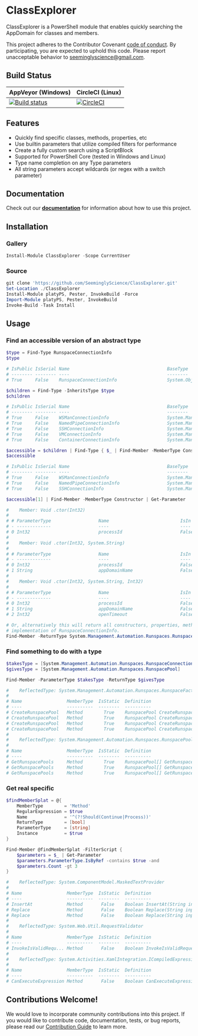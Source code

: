 # ClassExplorer

ClassExplorer is a PowerShell module that enables quickly searching the AppDomain for classes and members.

This project adheres to the Contributor Covenant [code of conduct](https://github.com/SeeminglyScience/ClassExplorer/tree/master/docs/CODE_OF_CONDUCT.md).
By participating, you are expected to uphold this code. Please report unacceptable behavior to seeminglyscience@gmail.com.

## Build Status

|AppVeyor (Windows)|CircleCI (Linux)|
|---|---|
|[![Build status](https://ci.appveyor.com/api/projects/status/enn6rrrq3ds5ebhr/branch/master?svg=true)](https://ci.appveyor.com/project/SeeminglyScience/classexplorer/branch/master)|[![CircleCI](https://circleci.com/gh/SeeminglyScience/ClassExplorer.svg?style=svg)](https://circleci.com/gh/SeeminglyScience/ClassExplorer)|

## Features

- Quickly find specific classes, methods, properties, etc
- Use builtin parameters that utilize compiled filters for performance
- Create a fully custom search using a ScriptBlock
- Supported for PowerShell Core (tested in Windows and Linux)
- Type name completion on any Type parameters
- All string parameters accept wildcards (or regex with a switch parameter)

## Documentation

Check out our **[documentation](https://github.com/SeeminglyScience/ClassExplorer/tree/master/docs/en-US/ClassExplorer.md)** for information about how to use this project.

## Installation

### Gallery

```powershell
Install-Module ClassExplorer -Scope CurrentUser
```

### Source

```powershell
git clone 'https://github.com/SeeminglyScience/ClassExplorer.git'
Set-Location ./ClassExplorer
Install-Module platyPS, Pester, InvokeBuild -Force
Import-Module platyPS, Pester, InvokeBuild
Invoke-Build -Task Install
```

## Usage

### Find an accessible version of an abstract type

```powershell
$type = Find-Type RunspaceConnectionInfo
$type

# IsPublic IsSerial Name                                     BaseType
# -------- -------- ----                                     --------
# True     False    RunspaceConnectionInfo                   System.Object

$children = Find-Type -InheritsType $type
$children

# IsPublic IsSerial Name                                     BaseType
# -------- -------- ----                                     --------
# True     False    WSManConnectionInfo                      System.Management.Automation.Runspac...
# True     False    NamedPipeConnectionInfo                  System.Management.Automation.Runspac...
# True     False    SSHConnectionInfo                        System.Management.Automation.Runspac...
# True     False    VMConnectionInfo                         System.Management.Automation.Runspac...
# True     False    ContainerConnectionInfo                  System.Management.Automation.Runspac...

$accessible = $children | Find-Type { $_ | Find-Member -MemberType Constructor }
$accessible

# IsPublic IsSerial Name                                     BaseType
# -------- -------- ----                                     --------
# True     False    WSManConnectionInfo                      System.Management.Automation.Runspac...
# True     False    NamedPipeConnectionInfo                  System.Management.Automation.Runspac...
# True     False    SSHConnectionInfo                        System.Management.Automation.Runspac...

$accessible[1] | Find-Member -MemberType Constructor | Get-Parameter

#    Member: Void .ctor(Int32)
#
# # ParameterType                  Name                           IsIn  IsOut IsOpt
# - -------------                  ----                           ----  ----- -----
# 0 Int32                          processId                      False False False
#
#    Member: Void .ctor(Int32, System.String)
#
# # ParameterType                  Name                           IsIn  IsOut IsOpt
# - -------------                  ----                           ----  ----- -----
# 0 Int32                          processId                      False False False
# 1 String                         appDomainName                  False False False
#
#    Member: Void .ctor(Int32, System.String, Int32)
#
# # ParameterType                  Name                           IsIn  IsOut IsOpt
# - -------------                  ----                           ----  ----- -----
# 0 Int32                          processId                      False False False
# 1 String                         appDomainName                  False False False
# 2 Int32                          openTimeout                    False False False

# Or, alternatively this will return all constructors, properties, methods, etc that return any
# implementation of RunspaceConnectionInfo.
Find-Member -ReturnType System.Management.Automation.Runspaces.RunspaceConnectionInfo

```

### Find something to do with a type

```powershell
$takesType = [System.Management.Automation.Runspaces.RunspaceConnectionInfo]
$givesType = [System.Management.Automation.Runspaces.RunspacePool]

Find-Member -ParameterType $takesType -ReturnType $givesType

#    ReflectedType: System.Management.Automation.Runspaces.RunspaceFactory
#
# Name                 MemberType  IsStatic  Definition
# ----                 ----------  --------  ----------
# CreateRunspacePool   Method        True    RunspacePool CreateRunspacePool(Int32 minRunspaces, ...
# CreateRunspacePool   Method        True    RunspacePool CreateRunspacePool(Int32 minRunspaces, ...
# CreateRunspacePool   Method        True    RunspacePool CreateRunspacePool(Int32 minRunspaces, ...
# CreateRunspacePool   Method        True    RunspacePool CreateRunspacePool(Int32 minRunspaces, ...
#
#    ReflectedType: System.Management.Automation.Runspaces.RunspacePool
#
# Name                 MemberType  IsStatic  Definition
# ----                 ----------  --------  ----------
# GetRunspacePools     Method        True    RunspacePool[] GetRunspacePools(RunspaceConnectionIn...
# GetRunspacePools     Method        True    RunspacePool[] GetRunspacePools(RunspaceConnectionIn...
# GetRunspacePools     Method        True    RunspacePool[] GetRunspacePools(RunspaceConnectionIn...
```

### Get real specific

```powershell
$findMemberSplat = @{
    MemberType        = 'Method'
    RegularExpression = $true
    Name              = '^(?!Should(Continue|Process))'
    ReturnType        = [bool]
    ParameterType     = [string]
    Instance          = $true
}

Find-Member @findMemberSplat -FilterScript {
    $parameters = $_ | Get-Parameter
    $parameters.ParameterType.IsByRef -contains $true -and
    $parameters.Count -gt 3
}

#    ReflectedType: System.ComponentModel.MaskedTextProvider
#
# Name                 MemberType  IsStatic  Definition
# ----                 ----------  --------  ----------
# InsertAt             Method       False    Boolean InsertAt(String input, Int32 position, Int32...
# Replace              Method       False    Boolean Replace(String input, Int32 position, Int32&...
# Replace              Method       False    Boolean Replace(String input, Int32 startPosition, I...
#
#    ReflectedType: System.Web.Util.RequestValidator
#
# Name                 MemberType  IsStatic  Definition
# ----                 ----------  --------  ----------
# InvokeIsValidRequ... Method       False    Boolean InvokeIsValidRequestString(HttpContext conte...
#
#    ReflectedType: System.Activities.XamlIntegration.ICompiledExpressionRoot
#
# Name                 MemberType  IsStatic  Definition
# ----                 ----------  --------  ----------
# CanExecuteExpression Method       False    Boolean CanExecuteExpression(String expressionText, ...
```

## Contributions Welcome!

We would love to incorporate community contributions into this project.  If you would like to
contribute code, documentation, tests, or bug reports, please read our [Contribution Guide](https://github.com/SeeminglyScience/ClassExplorer/tree/master/docs/CONTRIBUTING.md) to learn more.
